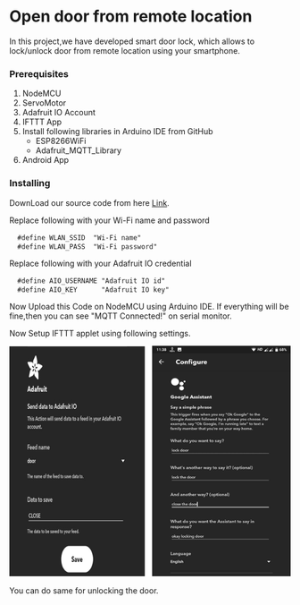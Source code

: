 # Open door from remote location

In this project,we have developed smart door lock, which allows to lock/unlock door from remote location using your smartphone.

### Prerequisites

1. NodeMCU
2. ServoMotor
3. Adafruit IO Account
4. IFTTT App
5. Install following libraries in Arduino IDE from GitHub
   * ESP8266WiFi
   * Adafruit_MQTT_Library  
6. Android App


### Installing

DownLoad our source code from here [Link]().

Replace following with your Wi-Fi name and password
```
  #define WLAN_SSID  "Wi-Fi name"
  #define WLAN_PASS  "Wi-Fi password"
```

Replace following with your Adafruit IO credential
```
  #define AIO_USERNAME "Adafruit IO id"
  #define AIO_KEY      "Adafruit IO key"
```
Now Upload this Code on NodeMCU using Arduino IDE. If everything will be fine,then you can see "MQTT Connected!" on serial monitor.

Now Setup IFTTT applet using following settings.

<img src="Screenshot.png" width="600" />

You can do same for unlocking the door.



